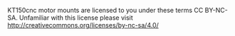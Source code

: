 KT150cnc motor mounts are licensed to you under these terms CC BY-NC-SA.
Unfamiliar with this license please visit http://creativecommons.org/licenses/by-nc-sa/4.0/